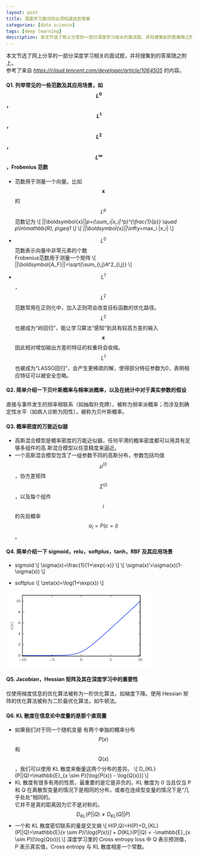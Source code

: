 ```yaml
---
layout: post
title: 深度学习面试你必须知道这些答案
categories: [data science]
tags: [deep learning]
description: 本文节选了网上分享的一部分深度学习相关的面试题，并将搜集到的答案随之附上。
---
```

本文节选了网上分享的一部分深度学习相关的面试题，并将搜集到的答案随之附上。  
参考了来自 _https://cloud.tencent.com/developer/article/1064505_ 的内容。

#### Q1. 列举常见的一些范数及其应用场景，如 $$L^0$$，$$L^1$$，$$L^2$$，$$L^\infty$$，Frobenius 范数
- 范数用于测量一个向量。比如 $$\boldsymbol{x}$$ 的 $$L^p$$ 范数记为
\\[
||\boldsymbol{x}||_p=(\sum_i|x_i|^p)^{\frac{1}{p}} \quad p\in\mathbb{R}, p\geq1
\\]
\\[
||\boldsymbol{x}||_\infty=max_i |x_i|
\\]

- $$L^0$$范数表示向量中非零元素的个数  
Frobenius范数用于测量一个矩阵
\\[
||\boldsymbol{A_F}||=\sqrt{\sum_{i,j}A^2_{i,j}}
\\]  
- $$L^1$$，$$L^2$$范数常用在正则化中，加入正则项会改变目标函数的优化路径。$$L^2$$也被成为“岭回归”，能让学习算法“感知”到具有较高方差的输入 $$\boldsymbol{x}$$ 因此相对增加输出方差的特征的权重将会收缩。$$L^1$$也被成为“LASSO回归”，会产生更稀疏的解，使得部分特征参数为0，表明相应特征可以被安全忽略。

#### Q2. 简单介绍一下贝叶斯概率与频率派概率，以及在统计中对于真实参数的假设
直接与事件发生的频率相联系（如抽取扑克牌），被称为频率派概率；而涉及到确定性水平（如病人诊断为阳性），被称为贝叶斯概率。

#### Q3. 概率密度的万能近似器
- 高斯混合模型是概率密度的万能近似器，任何平滑的概率密度都可以用具有足够多组件的高
斯混合模型以任意精度来逼近。  
- 一个高斯混合模型包含了一组参数不同的高斯分布，参数包括均值 $$\mu^(i)$$，协方差矩阵 $$\Sigma^(i)$$，以及每个组件 $$i$$ 的先验概率 $$\alpha_i=P(c=i)$$。

#### Q4. 简单介绍一下 sigmoid，relu，softplus，tanh，RBF 及其应用场景
- sigmoid
\\[
\sigma(x)=\frac{1}{1+\exp(-x)}
\\]
\\[
\sigma(x)’=\sigma(x)(1-\sigma(x))
\\]

- softplus
\\[
\zeta(x)=\log(1+\exp(x))
\\]
<img src="/images/2018-05-21-Anwsers-for-DL-Interview/softplus.png" width="400px"/>

#### Q5. Jacobian，Hessian 矩阵及其在深度学习中的重要性
仅使用梯度信息的优化算法被称为一阶优化算法，如梯度下降。使用 Hessian 矩阵的优化算法被称为二阶最优化算法，如牛顿法。

#### Q6. KL 散度在信息论中度量的是那个直观量
- 如果我们对于同一个随机变量 有两个单独的概率分布 $$P(x)$$ 和 $$Q(x)$$，我们可以使用 KL 散度来衡量这两个分布的差异。
\\[
D_{KL}(P||Q)=\mathbb{E}_{x \sim P}[\log{P(x)} - \log{Q(x)}]
\\]
- KL 散度有很多有用的性质，最重要的是它是非负的。KL 散度为 0 当且仅当 P 和 Q 在离散型变量的情况下是相同的分布，或者在连续型变量的情况下是“几乎处处”相同的。  
它并不是真的距离因为它不是对称的。$$D_{KL}(P||Q)\neq D_{KL}(Q||P)$$  
- 一个和 KL 散度密切联系的量是交叉熵
\\[
H(P,Q)=H(P)+D_{KL}(P||Q)=\mathbb{E}_{x \sim P}[\log{P(x)}] + D_{KL}(P||Q) = -\mathbb{E}_{x \sim P}[\log{Q(x)}]
\\]
深度学习里的 Cross entropy loss 中 Q 表示预测值，P 表示真实值，Cross entropy 与 KL 散度相差一个常数。